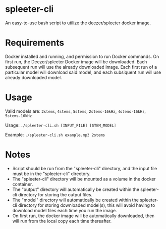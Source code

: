# spleeter-cli
An easy-to-use bash script to utilize the deezer/spleeter docker image.

# Requirements
Docker installed and running, and permission to run Docker commands.  On first run, the Deezer/spleeter Docker image will be downloaded.  Each subsequent run will use the already downloaded image.  Each first run of a particular model will download said model, and each subsiquent run will use already downloaded model.

# Usage
Valid models are: `2stems`, `4stems`, `5stems`, `2stems-16kHz`, `4stems-16kHz`, `5stems-16kHz`

Usage: `./spleeter-cli.sh [INPUT_FILE] [STEM_MODEL]`

Example: `./spleeter-cli.sh example.mp3 2stems`

# Notes
- Script should be run from the "spleeter-cli" directory, and the input file must be in the "spleeter-cli" directory.
- The "spleeter-cli" directory will be mounted as a volume in the docker container.
- The "output" directory will automatically be created within the spleeter-cli directory for storing the output files.
- The "model" directory will automatically be created within the spleeter-cli directory for storing downloaded model(s), this will avoid having to download model files each time you run the image.
- On first run, the docker image will be automatically downloaded, then will run from the local copy each time thereafter.
